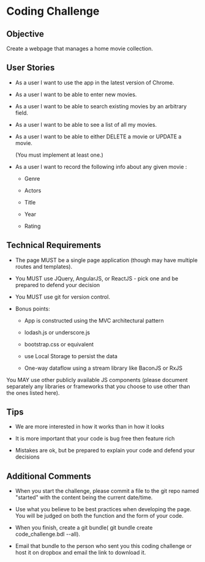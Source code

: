 # Coding Challenge


## Objective


Create a webpage that manages a home movie collection.


## User Stories


- As a user I want to use the app in the latest version of Chrome.

- As a user I want to be able to enter new movies.

- As a user I want to be able to search existing movies by an arbitrary field.

- As a user I want to be able to see a list of all my movies.

- As a user I want to be able to either DELETE a movie or UPDATE a movie.

  (You must implement at least one.)

- As a user I want to record the following info about any given movie :

    - Genre

    - Actors

    - Title

    - Year

    - Rating


## Technical Requirements


- The page MUST be a single page application (though may have multiple routes and templates).

- You MUST use JQuery, AngularJS, or ReactJS - pick one and be prepared to defend your decision

- You MUST use git for version control.

- Bonus points:

	- App is constructed using the MVC architectural pattern

    - lodash.js or underscore.js

    - bootstrap.css or equivalent

    - use Local Storage to persist the data

    - One-way dataflow using a stream library like BaconJS or RxJS


You MAY use other publicly available JS components (please document separately any libraries or frameworks that you choose to use other than the ones listed here).

## Tips

- We are more interested in how it works than in how it looks

- It is more important that your code is bug free then feature rich

- Mistakes are ok, but be prepared to explain your code and defend your decisions


## Additional Comments

- When you start the challenge, please commit a file to the git repo named "started" with the content being the current date/time.

- Use what you believe to be best practices when developing the page. You will be judged on both the function and the form of your code.

- When you finish, create a git bundle( git bundle create code_challenge.bdl --all).

- Email that bundle to the person who sent you this coding challenge or host it on dropbox and email the link to download it.

